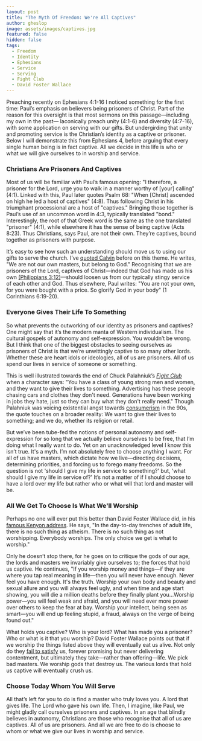 ```yaml
---
layout: post
title: "The Myth Of Freedom: We're All Captives"
author: gheslop
image: assets/images/captives.jpg
featured: false
hidden: false
tags:
  - Freedom
  - Identity
  - Ephesians
  - Service
  - Serving
  - Fight Club
  - David Foster Wallace
---
```

Preaching recently on Ephesians 4:1-16 I noticed something for the first time: Paul’s emphasis on believers being prisoners of Christ. Part of the reason for this oversight is that most sermons on this passage—including my own in the past— laconically preach unity (4:1-6) and diversity (4:7-16), with some application on serving with our gifts. But undergirding that unity and promoting service is the Christian’s identity as a captive or prisoner. Below I will demonstrate this from Ephesians 4, before arguing that every single human being is in fact captive. All we decide in this life is who or what we will give ourselves to in worship and service.

### Christians Are Prisoners And Captives

Most of us will be familiar with Paul’s famous opening: "I therefore, a prisoner for the Lord, urge you to walk in a manner worthy of \[your\] calling" (4:1). Linked with this, Paul later quotes Psalm 68: "When \[Christ\] ascended on high he led a host of captives" (4:8). Thus following Christ in his triumphant processional are a host of "captives." Bringing those together is Paul’s use of an uncommon word in 4:3, typically translated "bond." Interestingly, the root of that Greek word is the same as the one translated "prisoner" (4:1), while elsewhere it has the sense of being captive (Acts 8:23). Thus Christians, says Paul, are not their own. They’re captives, bound together as prisoners with purpose.

It’s easy to see how such an understanding should move us to using our gifts to serve the church. I’ve [quoted Calvin](https://rekindle.co.za/content/john-calvin-our-gifts-and-the-church/ "John Calvin on Gifts and Service") before on this theme. He writes, "We are not our own masters, but belong to God." Recognising that we are prisoners of the Lord, captives of Christ—indeed that God has made us his own [(Philippians 3:12)](https://rekindle.co.za/content/2020-10-20-philippians-3-12-14-devotional "Philippians 3:12-14 Devotional")—should loosen us from our typically stingy service of each other and God. Thus elsewhere, Paul writes: "You are not your own, for you were bought with a price. So glorify God in your body" (1 Corinthians 6:19-20).

### Everyone Gives Their Life To Something

So what prevents the outworking of our identity as prisoners and captives? One might say that it’s the modern manta of Western individualism. The cultural gospels of autonomy and self-expression. You wouldn’t be wrong. But I think that one of the biggest obstacles to seeing ourselves as prisoners of Christ is that we’re unwittingly captive to so many other lords. Whether these are heart idols or ideologies, all of us are prisoners. All of us spend our lives in service of someone or something.

This is well illustrated towards the end of Chuck Palahniuk’s [_Fight Club_](https://rekindle.co.za/content/2021-11-29-tyler-durden-social-media-mental-health "Tyler Durden on Mental Health") when a character says: "You have a class of young strong men and women, and they want to give their lives to something. Advertising has these people chasing cars and clothes they don't need. Generations have been working in jobs they hate, just so they can buy what they don't really need." Though Palahniuk was voicing existential angst towards [consumerism](https://rekindle.co.za/content/2021-05-19-discernment-new-technology "Buying the Latest iPhone") in the 90s, the quote touches on a broader reality: We want to give their lives to something; and we do, whether its religion or retail.

But we’ve been tube-fed the notions of personal autonomy and self-expression for so long that we actually believe ourselves to be free, that I’m doing what I really want to do. Yet on an unacknowledged level I know this isn’t true. It's a myth. I’m not absolutely free to choose anything I want. For all of us have masters, which dictate how we live—directing decisions, determining priorities, and forcing us to forego many freedoms. So the question is not 'should I give my life in service to something?' but, 'what should I give my life in service of?' It’s not a matter of if I should choose to have a lord over my life but rather who or what will that lord and master will be.

### All We Get To Choose Is What We'll Worship

Perhaps no one will ever put this better than David Foster Wallace did, in his [famous Kenyon address](https://www.theguardian.com/books/2008/sep/20/fiction "David Foster Wallace"). He says, "In the day-to-day trenches of adult life, there is no such thing as atheism. There is no such thing as not worshipping. Everybody worships. The only choice we get is what to worship."

Only he doesn’t stop there, for he goes on to critique the gods of our age, the lords and masters we invariably give ourselves to; the forces that hold us captive. He continues, "If you worship money and things—if they are where you tap real meaning in life—then you will never have enough. Never feel you have enough. It's the truth. Worship your own body and beauty and sexual allure and you will always feel ugly, and when time and age start showing, you will die a million deaths before they finally plant you…Worship power—you will feel weak and afraid, and you will need ever more power over others to keep the fear at bay. Worship your intellect, being seen as smart—you will end up feeling stupid, a fraud, always on the verge of being found out."

What holds you captive? Who is your lord? What has made you a prisoner? Who or what is it that you worship? David Foster Wallace points out that if we worship the things listed above they will eventually eat us alive. Not only do they [fail to satisfy](https://rekindle.co.za/content/2022-04-07-jim-carrey-existentialism "Jim Carrey on Existentialism") us, forever promising but never delivering contentment, but ultimately they take—rather than offering—life. We pick bad masters. We worship gods that destroy us. The various lords that hold us captive will eventually crush us.

### Choose Today Whom You Will Serve

All that’s left for you to do is find a master who truly loves you. A lord that gives life. The Lord who gave his own life. Then, I imagine, like Paul, we might gladly call ourselves prisoners and captives. In an age that blindly believes in autonomy, Christians are those who recognise that all of us are captives. All of us are prisoners. And all we are free to do is choose to whom or what we give our lives in worship and service.
